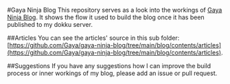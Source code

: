 #Gaya Ninja Blog
This repository serves as a look into the workings of [Gaya Ninja Blog](https://blog.gaya.ninja). It shows the flow it
used to build the blog once it has been published to my dokku server.

##Articles
You can see the articles' source in this sub folder: [https://github.com/Gaya/gaya-ninja-blog/tree/main/blog/contents/articles](https://github.com/Gaya/gaya-ninja-blog/tree/main/blog/contents/articles).

##Suggestions
If you have any suggestions how I can improve the build process or inner workings of my blog, please add an issue or
pull request.